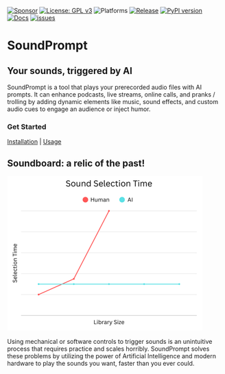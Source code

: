 <!-- LICENSE HEADER MANAGED BY add-license-header

Copyright (C) 2025 Ethorbit

This file is part of SoundPrompt.

SoundPrompt is free software: you can redistribute it and/or
modify it under the terms of the GNU General Public License
as published by the Free Software Foundation, either version 3
of the License, or (at your option) any later version.

SoundPrompt is distributed in the hope that it will be useful,
but WITHOUT ANY WARRANTY; without even the implied warranty of
MERCHANTABILITY or FITNESS FOR A PARTICULAR PURPOSE.
See the GNU General Public License for more details.

You should have received a copy of the
GNU General Public License along with SoundPrompt.
If not, see <https://www.gnu.org/licenses/>.
-->

[![Sponsor](https://img.shields.io/badge/Sponsor-PayPal-blue)](https://www.paypal.me/Ethorbit)
[![License: GPL v3](https://img.shields.io/badge/License-GPLv3-blue.svg)](https://www.gnu.org/licenses/gpl-3.0)
![Platforms](https://img.shields.io/badge/platforms-Windows%2C%20macOS%2C%20Linux-blue)
[![Release](https://img.shields.io/github/release/Ethorbit/SoundPrompt.svg)](https://github.com/Ethorbit/SoundPrompt/releases)
[![PyPI version](https://img.shields.io/pypi/v/soundprompt.svg)](https://pypi.org/project/soundprompt/)
[![Docs](https://img.shields.io/badge/docs-latest-brightgreen.svg)](https://github.com/Ethorbit/SoundPrompt/wiki)
[![issues](https://img.shields.io/github/issues/Ethorbit/SoundPrompt)](https://github.com/Ethorbit/SoundPrompt/issues?q=is%3Aopen+is%3Aissue)

# SoundPrompt
## Your sounds, triggered by AI

SoundPrompt is a tool that plays your prerecorded audio files with AI prompts. It can enhance podcasts, live streams, online calls, and pranks / trolling by adding dynamic elements like music, sound effects, and custom audio cues to engage an audience or inject humor.

### Get Started
[Installation](https://github.com/Ethorbit/SoundPrompt/wiki/Installation) | [Usage](https://github.com/Ethorbit/SoundPrompt/wiki/Usage)

## Soundboard: a relic of the past!
![Sound Selection Time chart](./resources/sound-selection-time-chart.png)

Using mechanical or software controls to trigger sounds is an unintuitive process that requires practice and scales horribly. SoundPrompt solves these problems by utilizing the power of Artificial Intelligence and modern hardware to play the sounds you want, faster than you ever could.
